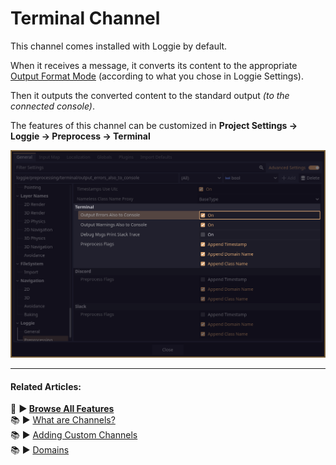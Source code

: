 # Terminal Channel

This channel comes installed with Loggie by default.

When it receives a message, it converts its content to the appropriate [Output Format Mode](../features/OUTPUT_FORMAT_MODES.md) (according to what you chose in Loggie Settings).

Then it outputs the converted content to the standard output *(to the connected console)*.

The features of this channel can be customized in **Project Settings -> Loggie -> Preprocess -> Terminal**

![](../../assets/screenshots/channel_terminal_customize.png)

---
#### Related Articles:
👀 **► [Browse All Features](../../docs/ALL_FEATURES.md)**  
📚 ► [What are Channels?](../../docs/features/CHANNELS.md)  
📚 ► [Adding Custom Channels](../../docs/customization/ADDING_CUSTOM_CHANNELS.md)  
📚 ► [Domains](../../docs/features/DOMAINS.md)  